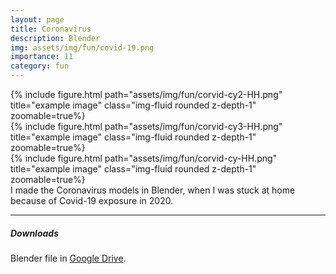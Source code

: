 ```yaml
---
layout: page
title: Coronavirus
description: Blender
img: assets/img/fun/covid-19.png
importance: 11
category: fun
---
```


<div class="row">
    <div class="col-sm mt-3 mt-md-0">
        {% include figure.html path="assets/img/fun/corvid-cy2-HH.png" title="example image" class="img-fluid rounded z-depth-1" zoomable=true%}
    </div>    
    <div class="col-sm mt-3 mt-md-0">
        {% include figure.html path="assets/img/fun/corvid-cy3-HH.png" title="example image" class="img-fluid rounded z-depth-1" zoomable=true%}
    </div>   
    <div class="col-sm mt-3 mt-md-0">
        {% include figure.html path="assets/img/fun/corvid-cy-HH.png" title="example image" class="img-fluid rounded z-depth-1" zoomable=true%}
    </div>      
</div>
<div class="caption">
    I made the Coronavirus models in Blender, when I was stuck at home because of Covid-19 exposure in 2020.
</div>

------
##### <i class='fas fa-download'>**Downloads**</i>
Blender file in [Google Drive](https://drive.google.com/file/d/1rgbi1fzKUkMQTJOnYbmZW3cgcRLDCKCz/view?usp=sharing).